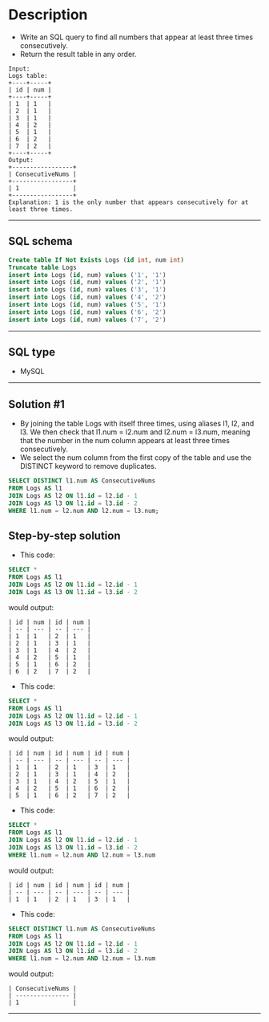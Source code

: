 # Description
- Write an SQL query to find all numbers that appear at least three times consecutively.
- Return the result table in any order.
```
Input: 
Logs table:
+----+-----+
| id | num |
+----+-----+
| 1  | 1   |
| 2  | 1   |
| 3  | 1   |
| 4  | 2   |
| 5  | 1   |
| 6  | 2   |
| 7  | 2   |
+----+-----+
Output: 
+-----------------+
| ConsecutiveNums |
+-----------------+
| 1               |
+-----------------+
Explanation: 1 is the only number that appears consecutively for at least three times.
```
***

## SQL schema
```sql
Create table If Not Exists Logs (id int, num int)
Truncate table Logs
insert into Logs (id, num) values ('1', '1')
insert into Logs (id, num) values ('2', '1')
insert into Logs (id, num) values ('3', '1')
insert into Logs (id, num) values ('4', '2')
insert into Logs (id, num) values ('5', '1')
insert into Logs (id, num) values ('6', '2')
insert into Logs (id, num) values ('7', '2')
```
***

## SQL type
- MySQL
***

## Solution #1
- By joining the table Logs with itself three times, using aliases l1, l2, and l3. We then check that l1.num = l2.num and l2.num = l3.num, meaning that the number in the num column appears at least three times consecutively. 
- We select the num column from the first copy of the table and use the DISTINCT keyword to remove duplicates.
```sql
SELECT DISTINCT l1.num AS ConsecutiveNums
FROM Logs AS l1
JOIN Logs AS l2 ON l1.id = l2.id - 1
JOIN Logs AS l3 ON l1.id = l3.id - 2
WHERE l1.num = l2.num AND l2.num = l3.num;
```

## Step-by-step solution
- This code:
```sql
SELECT * 
FROM Logs AS l1
JOIN Logs AS l2 ON l1.id = l2.id - 1
JOIN Logs AS l3 ON l1.id = l3.id - 2
```
would output:
```
| id | num | id | num |
| -- | --- | -- | --- |
| 1  | 1   | 2  | 1   |
| 2  | 1   | 3  | 1   |
| 3  | 1   | 4  | 2   |
| 4  | 2   | 5  | 1   |
| 5  | 1   | 6  | 2   |
| 6  | 2   | 7  | 2   |
```
- This code:
```sql
SELECT *
FROM Logs AS l1
JOIN Logs AS l2 ON l1.id = l2.id - 1
JOIN Logs AS l3 ON l1.id = l3.id - 2
```
would output:
```
| id | num | id | num | id | num |
| -- | --- | -- | --- | -- | --- |
| 1  | 1   | 2  | 1   | 3  | 1   |
| 2  | 1   | 3  | 1   | 4  | 2   |
| 3  | 1   | 4  | 2   | 5  | 1   |
| 4  | 2   | 5  | 1   | 6  | 2   |
| 5  | 1   | 6  | 2   | 7  | 2   |
```
- This code:
```sql
SELECT * 
FROM Logs AS l1
JOIN Logs AS l2 ON l1.id = l2.id - 1
JOIN Logs AS l3 ON l1.id = l3.id - 2
WHERE l1.num = l2.num AND l2.num = l3.num
```
would output:
```
| id | num | id | num | id | num |
| -- | --- | -- | --- | -- | --- |
| 1  | 1   | 2  | 1   | 3  | 1   |
```
- This code:
```sql
SELECT DISTINCT l1.num AS ConsecutiveNums
FROM Logs AS l1
JOIN Logs AS l2 ON l1.id = l2.id - 1
JOIN Logs AS l3 ON l1.id = l3.id - 2
WHERE l1.num = l2.num AND l2.num = l3.num
```
would output:
```
| ConsecutiveNums |
| --------------- |
| 1               |
```
***
